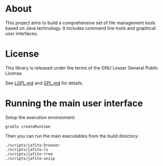 # About

This project aims to build a comprehensive set of file management tools
based on Java technology. It includes command line tools and graphical
user interfaces.

# License

This library is released under the terms of the GNU Lesser General Public
License.

See  [LGPL.md](LGPL.md) and [GPL.md](GPL.md) for details.

# Running the main user interface

Setup the execution environment:

    gradle createRuntime

Then you can run the main executables from the build directory:

    ./scripts/jafito-browser
    ./scripts/jafito-ls
    ./scripts/jafito-tree
    ./scripts/jafito-unzip
